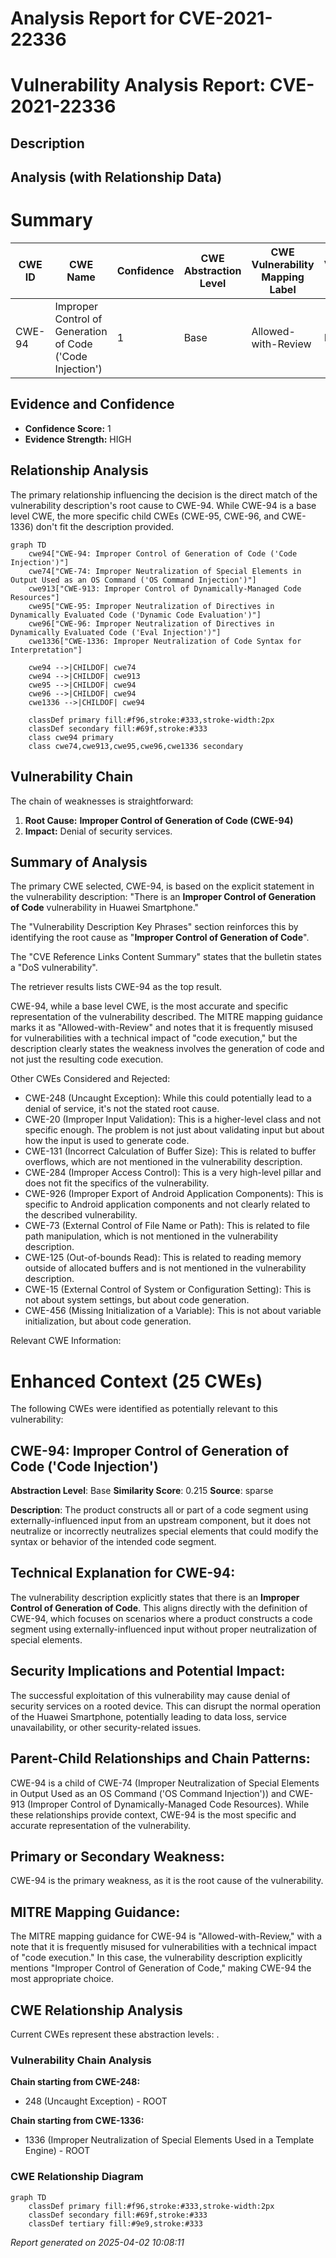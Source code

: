 # Analysis Report for CVE-2021-22336

# Vulnerability Analysis Report: CVE-2021-22336

## Description



## Analysis (with Relationship Data)

# Summary
| CWE ID | CWE Name | Confidence | CWE Abstraction Level | CWE Vulnerability Mapping Label | CWE-Vulnerability Mapping Notes |
|---|---|---|---|---|---|
| CWE-94 | Improper Control of Generation of Code ('Code Injection') | 1 | Base | Allowed-with-Review | Primary CWE |

## Evidence and Confidence

*   **Confidence Score:** 1
*   **Evidence Strength:** HIGH

## Relationship Analysis
The primary relationship influencing the decision is the direct match of the vulnerability description's root cause to CWE-94. While CWE-94 is a base level CWE, the more specific child CWEs (CWE-95, CWE-96, and CWE-1336) don't fit the description provided.

```mermaid
graph TD
    cwe94["CWE-94: Improper Control of Generation of Code ('Code Injection')"]
    cwe74["CWE-74: Improper Neutralization of Special Elements in Output Used as an OS Command ('OS Command Injection')"]
    cwe913["CWE-913: Improper Control of Dynamically-Managed Code Resources"]
    cwe95["CWE-95: Improper Neutralization of Directives in Dynamically Evaluated Code ('Dynamic Code Evaluation')"]
    cwe96["CWE-96: Improper Neutralization of Directives in Dynamically Evaluated Code ('Eval Injection')"]
    cwe1336["CWE-1336: Improper Neutralization of Code Syntax for Interpretation"]

    cwe94 -->|CHILDOF| cwe74
    cwe94 -->|CHILDOF| cwe913
    cwe95 -->|CHILDOF| cwe94
    cwe96 -->|CHILDOF| cwe94
    cwe1336 -->|CHILDOF| cwe94

    classDef primary fill:#f96,stroke:#333,stroke-width:2px
    classDef secondary fill:#69f,stroke:#333
    class cwe94 primary
    class cwe74,cwe913,cwe95,cwe96,cwe1336 secondary
```

## Vulnerability Chain
The chain of weaknesses is straightforward:
1.  **Root Cause:** **Improper Control of Generation of Code (CWE-94)**
2.  **Impact:** Denial of security services.

## Summary of Analysis
The primary CWE selected, CWE-94, is based on the explicit statement in the vulnerability description: "There is an **Improper Control of Generation of Code** vulnerability in Huawei Smartphone."

The "Vulnerability Description Key Phrases" section reinforces this by identifying the root cause as "**Improper Control of Generation of Code**".

The "CVE Reference Links Content Summary" states that the bulletin states a "DoS vulnerability".

The retriever results lists CWE-94 as the top result.

CWE-94, while a base level CWE, is the most accurate and specific representation of the vulnerability described. The MITRE mapping guidance marks it as "Allowed-with-Review" and notes that it is frequently misused for vulnerabilities with a technical impact of "code execution," but the description clearly states the weakness involves the generation of code and not just the resulting code execution.

Other CWEs Considered and Rejected:

*   CWE-248 (Uncaught Exception): While this could potentially lead to a denial of service, it's not the stated root cause.
*   CWE-20 (Improper Input Validation): This is a higher-level class and not specific enough. The problem is not just about validating input but about how the input is used to generate code.
*   CWE-131 (Incorrect Calculation of Buffer Size): This is related to buffer overflows, which are not mentioned in the vulnerability description.
*   CWE-284 (Improper Access Control): This is a very high-level pillar and does not fit the specifics of the vulnerability.
*   CWE-926 (Improper Export of Android Application Components): This is specific to Android application components and not clearly related to the described vulnerability.
*   CWE-73 (External Control of File Name or Path): This is related to file path manipulation, which is not mentioned in the vulnerability description.
*   CWE-125 (Out-of-bounds Read): This is related to reading memory outside of allocated buffers and is not mentioned in the vulnerability description.
*   CWE-15 (External Control of System or Configuration Setting): This is not about system settings, but about code generation.
*   CWE-456 (Missing Initialization of a Variable): This is not about variable initialization, but about code generation.

Relevant CWE Information:

# Enhanced Context (25 CWEs)
The following CWEs were identified as potentially relevant to this vulnerability:

## CWE-94: Improper Control of Generation of Code ('Code Injection')
**Abstraction Level**: Base
**Similarity Score**: 0.215
**Source**: sparse

**Description**:
The product constructs all or part of a code segment using externally-influenced input from an upstream component, but it does not neutralize or incorrectly neutralizes special elements that could modify the syntax or behavior of the intended code segment.

## Technical Explanation for CWE-94:

The vulnerability description explicitly states that there is an **Improper Control of Generation of Code**. This aligns directly with the definition of CWE-94, which focuses on scenarios where a product constructs a code segment using externally-influenced input without proper neutralization of special elements.

## Security Implications and Potential Impact:

The successful exploitation of this vulnerability may cause denial of security services on a rooted device. This can disrupt the normal operation of the Huawei Smartphone, potentially leading to data loss, service unavailability, or other security-related issues.

## Parent-Child Relationships and Chain Patterns:

CWE-94 is a child of CWE-74 (Improper Neutralization of Special Elements in Output Used as an OS Command ('OS Command Injection')) and CWE-913 (Improper Control of Dynamically-Managed Code Resources). While these relationships provide context, CWE-94 is the most specific and accurate representation of the vulnerability.

## Primary or Secondary Weakness:

CWE-94 is the primary weakness, as it is the root cause of the vulnerability.

## MITRE Mapping Guidance:

The MITRE mapping guidance for CWE-94 is "Allowed-with-Review," with a note that it is frequently misused for vulnerabilities with a technical impact of "code execution." In this case, the vulnerability description explicitly mentions "Improper Control of Generation of Code," making CWE-94 the most appropriate choice.


## CWE Relationship Analysis

Current CWEs represent these abstraction levels: .


### Vulnerability Chain Analysis

**Chain starting from CWE-248:**
- 248 (Uncaught Exception) - ROOT


**Chain starting from CWE-1336:**
- 1336 (Improper Neutralization of Special Elements Used in a Template Engine) - ROOT



### CWE Relationship Diagram

```mermaid
graph TD
    classDef primary fill:#f96,stroke:#333,stroke-width:2px
    classDef secondary fill:#69f,stroke:#333
    classDef tertiary fill:#9e9,stroke:#333
```



*Report generated on 2025-04-02 10:08:11*
